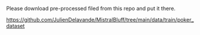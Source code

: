 Please download pre-processed filed from this repo and put it there.


https://github.com/JulienDelavande/MistralBluff/tree/main/data/train/poker_dataset
